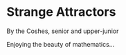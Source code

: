 Strange Attractors
==================

By the Coshes, senior and upper-junior



Enjoying the beauty of mathematics...
